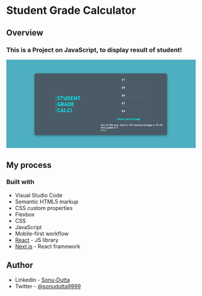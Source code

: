 # Student Grade Calculator

## Overview

### This is a Project on JavaScript, to display result of student!

![](./media/design.png)

## My process

### Built with

- Visual Studio Code
- Semantic HTML5 markup
- CSS custom properties
- Flexbox
- CSS
- JavaScript
- Mobile-first workflow
- [React](https://reactjs.org/) - JS library
- [Next.js](https://nextjs.org/) - React framework

## Author

- Linkedin - [Sonu-Dutta](https://www.linkedin.com/in/sonu-dutta-6900b3218)
- Twitter - [@sonudutta9999](https://mobile.twitter.com/sonudutta9999)


